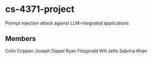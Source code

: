 # cs-4371-project
Prompt injection attack against LLM-integrated applications

## Members
Colin Crippen
Joseph Dippel
Ryan Fitzgerald
Will Jefts
Sabrina Khan
